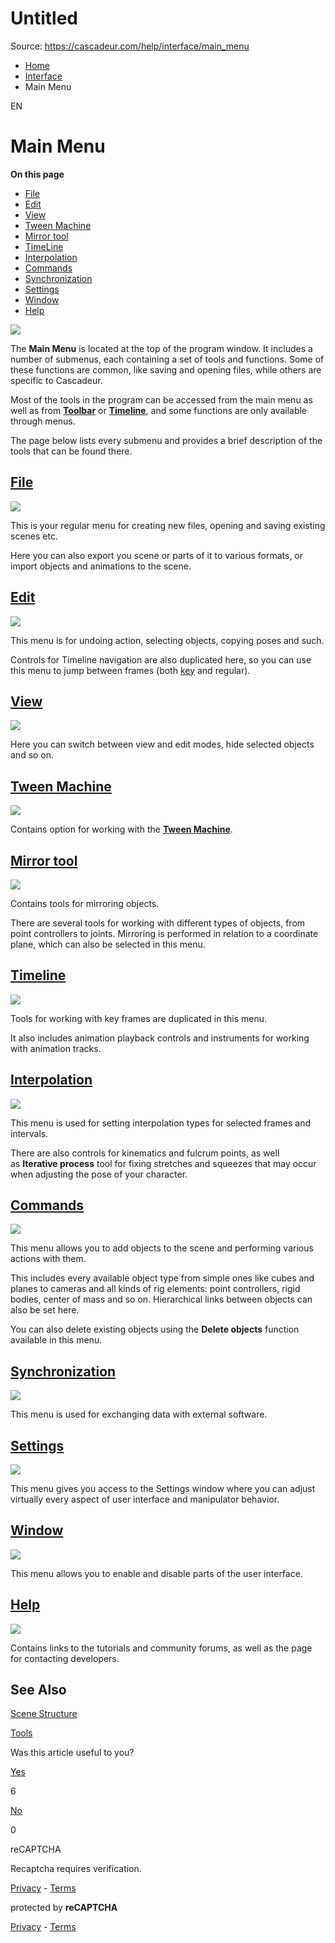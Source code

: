 # Untitled

Source: https://cascadeur.com/help/interface/main_menu

- [Home](https://cascadeur.com/help)
- [Interface](https://cascadeur.com/help/interface)
- Main Menu

EN

# Main Menu

**On this page**

- [File](https://cascadeur.com/help/interface/main_menu#menu_file)
- [Edit](https://cascadeur.com/help/interface/main_menu#menu_edit)
- [View](https://cascadeur.com/help/interface/main_menu#menu_view)
- [Tween Machine](https://cascadeur.com/help/interface/main_menu#menu_filters)
- [Mirror tool](https://cascadeur.com/help/interface/main_menu#menu_mirror)
- [TimeLine](https://cascadeur.com/help/interface/main_menu#menu_timeline)
- [Interpolation](https://cascadeur.com/help/interface/main_menu#menu_interpolation)
- [Commands](https://cascadeur.com/help/interface/main_menu#menu_objects)
- [Synchronization](https://cascadeur.com/help/interface/main_menu#menu_sync)
- [Settings](https://cascadeur.com/help/interface/main_menu#menu_settings)
- [Window](https://cascadeur.com/help/interface/main_menu#menu_window)
- [Help](https://cascadeur.com/help/interface/main_menu#menu_help)

![](https://cascadeur.com/images/category/2023/05/25/5a71cec33ff04f6ad2cc3a69fd910d46.png)

The **Main Menu** is located at the top of the program window. It includes a number of submenus, each containing a set of tools and functions. Some of these functions are common, like saving and opening files, while others are specific to Cascadeur.

Most of the tools in the program can be accessed from the main menu as well as from [**Toolbar**](https://cascadeur.com/help/interface/toolbar) or [**Timeline**](https://cascadeur.com/help/interface/timeline), and some functions are only available through menus.

The page below lists every submenu and provides a brief description of the tools that can be found there.

## [File](https://cascadeur.com/help/file_menu)

![](https://cascadeur.com/images/category/2023/01/17/d091f1c3b4d7c65145f17047e71712c3.png)

This is your regular menu for creating new files, opening and saving existing scenes etc.

Here you can also export you scene or parts of it to various formats, or import objects and animations to the scene.

## [Edit](https://cascadeur.com/help/edit_menu)

![](https://cascadeur.com/images/category/2023/01/17/6fe69de739173d17cca61971f742f9ec.png)

This menu is for undoing action, selecting objects, copying poses and such.

Controls for Timeline navigation are also duplicated here, so you can use this menu to jump between frames (both [key](http://dev.cascadeur.com/ru/help/category/21#keyframe) and regular).

## [View](https://cascadeur.com/help/view_menu)

![](https://cascadeur.com/images/category/2023/01/17/c582e15a56be8b03a577e21951dcbe5b.png)

Here you can switch between view and edit modes, hide selected objects and so on.

## [Tween Machine](https://cascadeur.com/help/filter_menu)

![](https://cascadeur.com/images/category/2023/01/17/785cc191af9feb403188d481a7385970.png)

Contains option for working with the [**Tween Machine**](https://cascadeur.com/help/filters_menu).

## [Mirror tool](https://cascadeur.com/help/mirror_tool_menu)

![](https://cascadeur.com/images/category/2023/01/17/03090efd3046e363ef228bbd2cc0975f.png)

Contains tools for mirroring objects.

There are several tools for working with different types of objects, from point controllers to joints. Mirroring is performed in relation to a coordinate plane, which can also be selected in this menu.

## [Timeline](https://cascadeur.com/help/timeline_menu)

![](https://cascadeur.com/images/category/2023/01/17/a8c2a9378a3ab59ccae24defd43f09ac.png)

Tools for working with key frames are duplicated in this menu.

It also includes animation playback controls and instruments for working with animation tracks.

## [Interpolation](https://cascadeur.com/help/interpolation_menu)

![](https://cascadeur.com/images/category/2023/01/17/9a469a8b420e23c4093e7dad5fdb3ca4.png)

This menu is used for setting interpolation types for selected frames and intervals.

There are also controls for kinematics and fulcrum points, as well as **Iterative process** tool for fixing stretches and squeezes that may occur when adjusting the pose of your character.

## [Commands](https://cascadeur.com/help/objects_menu)

![](https://cascadeur.com/images/category/2023/01/17/f41942f45de89fb2397a51f0a26ef65d.png)

This menu allows you to add objects to the scene and performing various actions with them.

This includes every available object type from simple ones like cubes and planes to cameras and all kinds of rig elements: point controllers, rigid bodies, center of mass and so on. Hierarchical links between objects can also be set here.

You can also delete existing objects using the **Delete objects** function available in this menu.

## [Synchronization](https://cascadeur.com/help/interface/main_menu/synchronization_menu)

![](https://cascadeur.com/images/category/2023/01/17/5c1d48f57c8251ae234a2f74e8753cc7.png)

This menu is used for exchanging data with external software.

## [Settings](https://cascadeur.com/help/settings_menu)

![](https://cascadeur.com/images/category/2023/01/17/ef4a64dfb936a5f651ae712bcc4728b3.png)

This menu gives you access to the Settings window where you can adjust virtually every aspect of user interface and manipulator behavior.

## [Window](https://cascadeur.com/help/window_menu)

![](https://cascadeur.com/images/category/2023/01/17/ccf5f5646af0b8df4926b7c259a7fbf3.png)

This menu allows you to enable and disable parts of the user interface.

## [Help](https://cascadeur.com/help/help_menu)

![](https://cascadeur.com/images/category/2023/01/17/af70fc01b5effe4df158918936d190b3.png)

Contains links to the tutorials and community forums, as well as the page for contacting developers.

## See Also

[Scene Structure](https://cascadeur.com/help/category/29)

[Tools](https://cascadeur.com/help/category/16)

Was this article useful to you?

[Yes](https://cascadeur.com/help/rest/add-mark "Yes")

6

[No](https://cascadeur.com/help/rest/add-mark "No")

0

reCAPTCHA

Recaptcha requires verification.

[Privacy](https://www.google.com/intl/en/policies/privacy/) \- [Terms](https://www.google.com/intl/en/policies/terms/)

protected by **reCAPTCHA**

[Privacy](https://www.google.com/intl/en/policies/privacy/) \- [Terms](https://www.google.com/intl/en/policies/terms/)